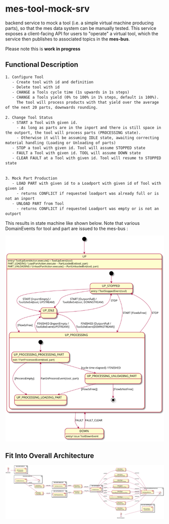 # mes-tool-mock-srv

backend service to mock a tool (i.e. a simple virtual machine producing parts), so that the mes data system can be manually tested. This service exposes a client-facing API for users to "operate" a virtual tool, which the service then publishes to associated topics in the **mes-bus**. 

Please note this is **work in progress** 

## Functional Description

	1. Configure Tool
       - Create tool with id and definition
       - Delete tool with id
       - CHANGE a Tools cycle time (1s upwards in 1s steps)
       - CHANGE a Tools yield (0% to 100% in 1% steps, default is 100%). 
         The tool will process products with that yield over the average of the next 20 parts, downwards rounding.
		
	2. Change Tool Status
       - START a Tool with given id. 
         - As long as parts are in the inport and there is still space in the outport, the tool will process parts (PROCESSING state). 
         - Otherwise it will be assuming IDLE state, awaiting correcting material handling (Loading or Unloading of parts)
       - STOP a tool with given id. Tool will assume STOPPED state
       - FAULT a Tool with given id. TOOL will assume DOWN state
       - CLEAR FAULT at a Tool with given id. Tool will resume to STOPPED state

			
	3. Mock Part Production
       - LOAD PART with given id to a Loadport with given id of Tool with given id 
         - returns CONFLICT if requested loadport was already full or is not an inport
       - UNLOAD PART from Tool
         - returns CONFLICT if requested Loadport was empty or is not an outport
		
This results in state machine like shown below. Note that various DomainEvents for tool and part are issued to the mes-bus : 

![](doc/tool-fsm.svg)


## Fit Into Overall Architecture
![Overall Architecture](doc/mes-deploy.svg)




